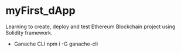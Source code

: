 # myFirst_dApp
Learning to create, deploy and test Ethereum Blockchain project using Solidity framework.

- Ganache CLI 
npm i -G ganache-cli